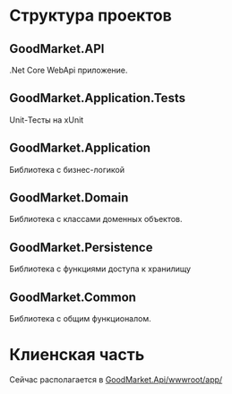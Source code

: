 # Структура проектов

## GoodMarket.API
  .Net Core WebApi приложение.
  
## GoodMarket.Application.Tests
  Unit-Тесты на xUnit
  
## GoodMarket.Application
  Библиотека с бизнес-логикой
  
## GoodMarket.Domain
  Библиотека с классами доменных объектов.
  
## GoodMarket.Persistence
  Библиотека с функциями доступа к хранилищу
  
## GoodMarket.Common
  Библиотека с общим функционалом.
  
# Клиенская часть 
  Сейчас располагается в [GoodMarket.Api/wwwroot/app/](GoodMarket.Api/wwwroot/app/)
